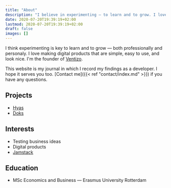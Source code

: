 ```yaml
---
title: "About"
description: "I believe in experimenting — to learn and to grow. I love making things that are simple, easy to use, and look nice. I create digital products at Ventizo."
date: 2020-07-20T19:39:19+02:00
lastmod: 2020-07-20T19:39:19+02:00
draft: false
images: []
---
```


I think experimenting is key to learn and to grow — both professionally and  personaly. I love making digital products that are simple, easy to use, and look nice. I'm the founder of [Ventizo](https://ventizo.com/).

This website is my journal in which I record my findings as a developer. I hope it serves you too. [Contact me]({{< ref "contact/index.md" >}}) if you have any questions.

## Projects

- [Hyas](https://gethyas.com/)
- [Doks](https://getdoks.org/)

## Interests

- Testing business ideas
- Digital products
- [Jamstack](https://jamstack.org/)

## Education

- MSc Economics and Business — Erasmus University Rotterdam
